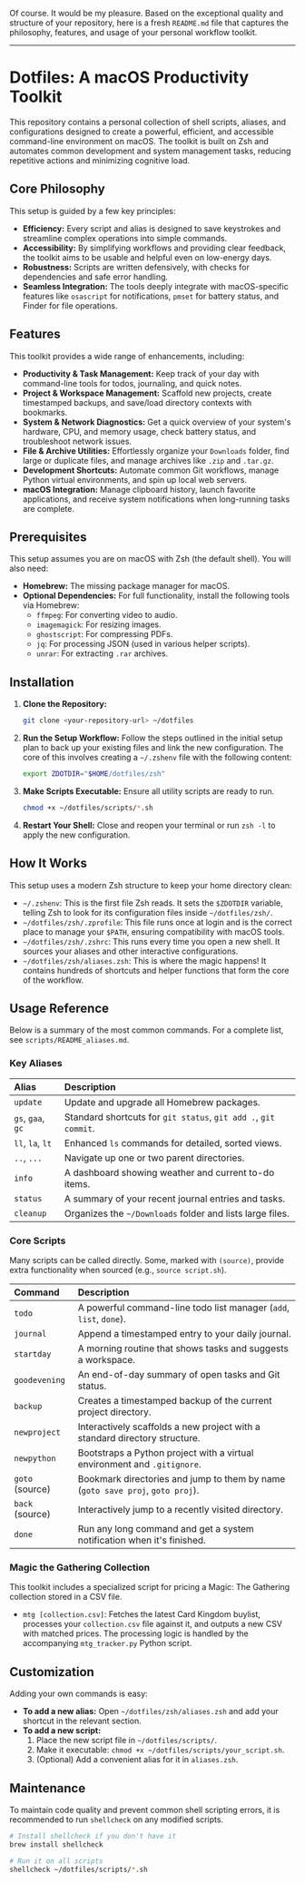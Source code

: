 Of course. It would be my pleasure. Based on the exceptional quality and structure of your repository, here is a fresh `README.md` file that captures the philosophy, features, and usage of your personal workflow toolkit.

-----

# Dotfiles: A macOS Productivity Toolkit

This repository contains a personal collection of shell scripts, aliases, and configurations designed to create a powerful, efficient, and accessible command-line environment on macOS. The toolkit is built on Zsh and automates common development and system management tasks, reducing repetitive actions and minimizing cognitive load.

## Core Philosophy

This setup is guided by a few key principles:

  * **Efficiency:** Every script and alias is designed to save keystrokes and streamline complex operations into simple commands.
  * **Accessibility:** By simplifying workflows and providing clear feedback, the toolkit aims to be usable and helpful even on low-energy days.
  * **Robustness:** Scripts are written defensively, with checks for dependencies and safe error handling.
  * **Seamless Integration:** The tools deeply integrate with macOS-specific features like `osascript` for notifications, `pmset` for battery status, and Finder for file operations.

## Features

This toolkit provides a wide range of enhancements, including:

  * **Productivity & Task Management:** Keep track of your day with command-line tools for todos, journaling, and quick notes.
  * **Project & Workspace Management:** Scaffold new projects, create timestamped backups, and save/load directory contexts with bookmarks.
  * **System & Network Diagnostics:** Get a quick overview of your system's hardware, CPU, and memory usage, check battery status, and troubleshoot network issues.
  * **File & Archive Utilities:** Effortlessly organize your `Downloads` folder, find large or duplicate files, and manage archives like `.zip` and `.tar.gz`.
  * **Development Shortcuts:** Automate common Git workflows, manage Python virtual environments, and spin up local web servers.
  * **macOS Integration:** Manage clipboard history, launch favorite applications, and receive system notifications when long-running tasks are complete.

## Prerequisites

This setup assumes you are on macOS with Zsh (the default shell). You will also need:

  * **Homebrew:** The missing package manager for macOS.
  * **Optional Dependencies:** For full functionality, install the following tools via Homebrew:
      * `ffmpeg`: For converting video to audio.
      * `imagemagick`: For resizing images.
      * `ghostscript`: For compressing PDFs.
      * `jq`: For processing JSON (used in various helper scripts).
      * `unrar`: For extracting `.rar` archives.

## Installation

1.  **Clone the Repository:**

    ```bash
    git clone <your-repository-url> ~/dotfiles
    ```

2.  **Run the Setup Workflow:**
    Follow the steps outlined in the initial setup plan to back up your existing files and link the new configuration. The core of this involves creating a `~/.zshenv` file with the following content:

    ```bash
    export ZDOTDIR="$HOME/dotfiles/zsh"
    ```

3.  **Make Scripts Executable:**
    Ensure all utility scripts are ready to run.

    ```bash
    chmod +x ~/dotfiles/scripts/*.sh
    ```

4.  **Restart Your Shell:**
    Close and reopen your terminal or run `zsh -l` to apply the new configuration.

## How It Works

This setup uses a modern Zsh structure to keep your home directory clean:

  * `~/.zshenv`: This is the first file Zsh reads. It sets the `$ZDOTDIR` variable, telling Zsh to look for its configuration files inside `~/dotfiles/zsh/`.
  * `~/dotfiles/zsh/.zprofile`: This file runs once at login and is the correct place to manage your `$PATH`, ensuring compatibility with macOS tools.
  * `~/dotfiles/zsh/.zshrc`: This runs every time you open a new shell. It sources your aliases and other interactive configurations.
  * `~/dotfiles/zsh/aliases.zsh`: This is where the magic happens\! It contains hundreds of shortcuts and helper functions that form the core of the workflow.

## Usage Reference

Below is a summary of the most common commands. For a complete list, see `scripts/README_aliases.md`.

### Key Aliases

| Alias      | Description                                               |
| :--------- | :-------------------------------------------------------- |
| `update`   | Update and upgrade all Homebrew packages.           |
| `gs`, `gaa`, `gc` | Standard shortcuts for `git status`, `git add .`, `git commit`. |
| `ll`, `la`, `lt` | Enhanced `ls` commands for detailed, sorted views.    |
| `..`, `...`  | Navigate up one or two parent directories.            |
| `info`     | A dashboard showing weather and current to-do items.      |
| `status`   | A summary of your recent journal entries and tasks.     |
| `cleanup`  | Organizes the `~/Downloads` folder and lists large files. |

### Core Scripts

Many scripts can be called directly. Some, marked with `(source)`, provide extra functionality when sourced (e.g., `source script.sh`).

| Command        | Description                                                                 |
| :------------- | :-------------------------------------------------------------------------- |
| `todo`         | A powerful command-line todo list manager (`add`, `list`, `done`).       |
| `journal`      | Append a timestamped entry to your daily journal.                     |
| `startday`     | A morning routine that shows tasks and suggests a workspace.        |
| `goodevening`  | An end-of-day summary of open tasks and Git status.               |
| `backup`       | Creates a timestamped backup of the current project directory.    |
| `newproject`   | Interactively scaffolds a new project with a standard directory structure. |
| `newpython`    | Bootstraps a Python project with a virtual environment and `.gitignore`. |
| `goto` (source)  | Bookmark directories and jump to them by name (`goto save proj`, `goto proj`). |
| `back` (source)  | Interactively jump to a recently visited directory.                 |
| `done`         | Run any long command and get a system notification when it's finished.  |

### Magic the Gathering Collection

This toolkit includes a specialized script for pricing a Magic: The Gathering collection stored in a CSV file.

  * `mtg [collection.csv]`: Fetches the latest Card Kingdom buylist, processes your `collection.csv` file against it, and outputs a new CSV with matched prices. The processing logic is handled by the accompanying `mtg_tracker.py` Python script.

## Customization

Adding your own commands is easy:

  * **To add a new alias:** Open `~/dotfiles/zsh/aliases.zsh` and add your shortcut in the relevant section.
  * **To add a new script:**
    1.  Place the new script file in `~/dotfiles/scripts/`.
    2.  Make it executable: `chmod +x ~/dotfiles/scripts/your_script.sh`.
    3.  (Optional) Add a convenient alias for it in `aliases.zsh`.

## Maintenance

To maintain code quality and prevent common shell scripting errors, it is recommended to run `shellcheck` on any modified scripts.

```bash
# Install shellcheck if you don't have it
brew install shellcheck

# Run it on all scripts
shellcheck ~/dotfiles/scripts/*.sh
```